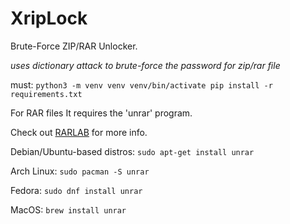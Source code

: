 # XripLock
Brute-Force ZIP/RAR Unlocker.

*uses dictionary attack to brute-force the password for zip/rar file*

must:
       ```python3 -m venv venv
       venv/bin/activate
       pip install -r requirements.txt
       ```

For RAR files It requires the 'unrar' program.

Check out [RARLAB](https://www.rarlab.com/rar_add.htm) for more info.

  Debian/Ubuntu-based distros:
  `sudo apt-get install unrar`

  Arch Linux:
    `sudo pacman -S unrar`

  Fedora:
    `sudo dnf install unrar`

MacOS:
  `brew install unrar`
